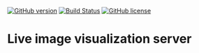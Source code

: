 [![GitHub version](https://badge.fury.io/gh/ivan-usov%2Fstreamvis.svg)](https://badge.fury.io/gh/ivan-usov%2Fstreamvis)
[![Build Status](https://travis-ci.com/ivan-usov/streamvis.svg?branch=master)](https://travis-ci.com/ivan-usov/streamvis)
[![GitHub license](https://img.shields.io/github/license/ivan-usov/streamvis.svg)](https://github.com/ivan-usov/streamvis/blob/master/LICENSE)

# Live image visualization server
